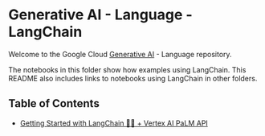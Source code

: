 # Generative AI - Language - LangChain

Welcome to the Google Cloud [Generative AI](https://cloud.google.com/ai/generative-ai/) - Language repository.

The notebooks in this folder show how examples using LangChain. This README also includes links to notebooks using LangChain in other folders.

## Table of Contents

- [Getting Started with LangChain 🦜️🔗 + Vertex AI PaLM API](intro_langchain_palm_api.ipynb)

